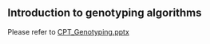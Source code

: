 ## Introduction to genotyping algorithms

Please refer to [CPT_Genotyping.pptx](http://gitlab.centrilliontech.com.tw:10088/centrillion/CPT/uploads/ef2192a5e9f2be29a1386a6d7b552d60/CPT_Genotyping.pptx)
